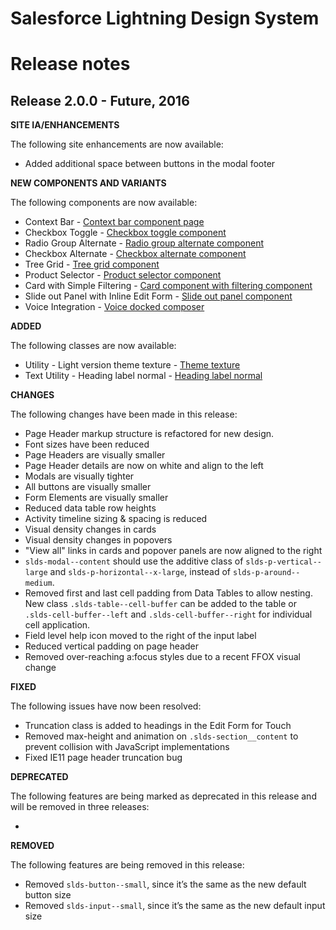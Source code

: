 # Salesforce Lightning Design System
# Release notes

## Release 2.0.0 - Future, 2016

**SITE IA/ENHANCEMENTS**

The following site enhancements are now available:

- Added additional space between buttons in the modal footer

**NEW COMPONENTS AND VARIANTS**

The following components are now available:

- Context Bar - [Context bar component page](/components/navigation/#context-bar/)
- Checkbox Toggle - [Checkbox toggle component](/components/forms/#checkbox-toggle)
- Radio Group Alternate - [Radio group alternate component](/components/forms/#radio-group-alternate)
- Checkbox Alternate - [Checkbox alternate component](/components/forms/#checkbox-alternate)
- Tree Grid - [Tree grid component](/components/trees/#grid)
- Product Selector - [Product selector component](/components/product-selector/)
- Card with Simple Filtering - [Card component with filtering component](/components/cards/#with-filtering)
- Slide out Panel with Inline Edit Form - [Slide out panel component](/components/panels/#slide-out)
- Voice Integration - [Voice docked composer](/components/docked-composer/#voice)

**ADDED**

The following classes are now available:

- Utility - Light version theme texture - [Theme texture](/components/utilities/themes/#color)
- Text Utility - Heading label normal - [Heading label normal](/components/utilities/text/#heading-label-normal)

**CHANGES**

The following changes have been made in this release:

- Page Header markup structure is refactored for new design.
- Font sizes have been reduced
- Page Headers are visually smaller
- Page Header details are now on white and align to the left
- Modals are visually tighter
- All buttons are visually smaller
- Form Elements are visually smaller
- Reduced data table row heights
- Activity timeline sizing & spacing is reduced
- Visual density changes in cards
- Visual density changes in popovers
- "View all" links in cards and popover panels are now aligned to the right
- `slds-modal--content` should use the additive class of `slds-p-vertical--large` and `slds-p-horizontal--x-large`, instead of `slds-p-around--medium`.
- Removed first and last cell padding from Data Tables to allow nesting. New
  class `.slds-table--cell-buffer` can be added to the table or `.slds-cell-buffer--left` and `.slds-cell-buffer--right` for individual cell application.
- Field level help icon moved to the right of the input label
- Reduced vertical padding on page header
- Removed over-reaching a:focus styles due to a recent FFOX visual change

**FIXED**

The following issues have now been resolved:

- Truncation class is added to headings in the Edit Form for Touch
- Removed max-height and animation on `.slds-section__content` to prevent collision with JavaScript implementations
- Fixed IE11 page header truncation bug

**DEPRECATED**

The following features are being marked as deprecated in this release and will be removed in three releases:

-

**REMOVED**

The following features are being removed in this release:

- Removed `slds-button--small`, since it’s the same as the new default button size
- Removed `slds-input--small`, since it’s the same as the new default input size
